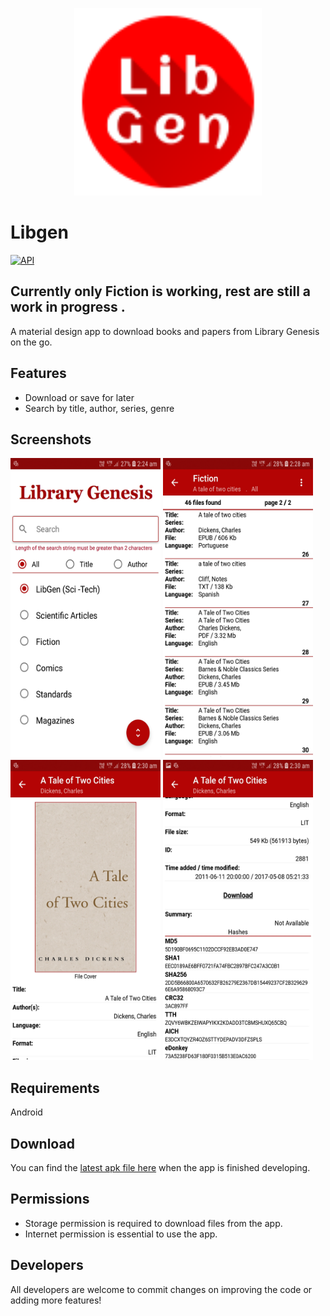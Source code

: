 <p align = "center">
  <img alt="react-native-paper" src="Screenshots/icon.svg?sanitize=true" width="300">
</p>

# Libgen
[![API](https://img.shields.io/badge/API-21%2B-brightgreen.svg?style=flat)](https://android-arsenal.com/api?level=21)

## Currently only Fiction is working, rest are still a work in progress .

A material design app to download books and papers from Library Genesis on the go.

## Features
* Download or save for later
* Search by title, author, series, genre


## Screenshots
<p align ="left">
  <img src="Screenshots/1.jpg" width="240" height="480">
  <img src="Screenshots/2.jpg" width="240" height="480">
  <img src="Screenshots/3.jpg" width="240" height="480">
  <img src="Screenshots/4.jpg" width="240" height="480">
</p>

## Requirements
Android 

## Download
You can find the [latest apk file here](http://gen.lib.rus.ec/) when the app is finished developing.

## Permissions
* Storage permission is required to download files from the app. 
* Internet permission is essential to use the app.

## Developers
All developers are welcome to commit changes on improving the code or adding more features!
